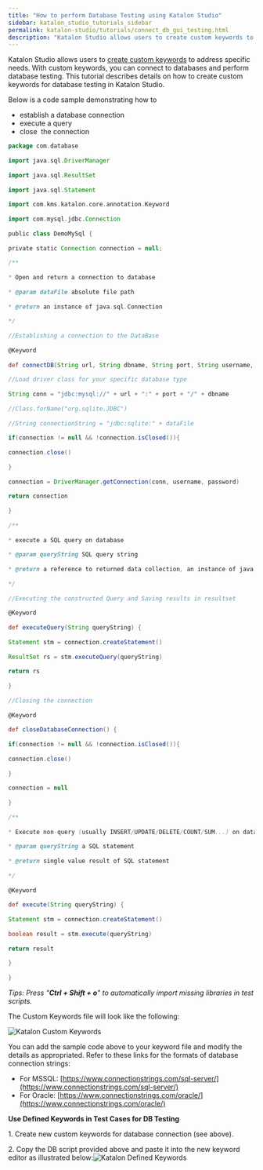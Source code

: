 ```yaml
---
title: "How to perform Database Testing using Katalon Studio"
sidebar: katalon_studio_tutorials_sidebar
permalink: katalon-studio/tutorials/connect_db_gui_testing.html
description: "Katalon Studio allows users to create custom keywords to address specific needs. With custom keywords, you can connect and perform database testing."
---
```

Katalon Studio allows users to [create custom keywords](https://www.katalon.com/resources-center/tutorials/advanced/create-custom-keyword/) to address specific needs. With custom keywords, you can connect to databases and perform database testing. This tutorial describes details on how to create custom keywords for database testing in Katalon Studio.

Below is a code sample demonstrating how to

*   establish a database connection
*   execute a query
*   close  the connection

```groovy
package com.database
 
import java.sql.DriverManager
 
import java.sql.ResultSet
 
import java.sql.Statement
 
import com.kms.katalon.core.annotation.Keyword
 
import com.mysql.jdbc.Connection
 
public class DemoMySql {
 
private static Connection connection = null;
 
/**
 
* Open and return a connection to database
 
* @param dataFile absolute file path
 
* @return an instance of java.sql.Connection
 
*/
 
//Establishing a connection to the DataBase
 
@Keyword
 
def connectDB(String url, String dbname, String port, String username, String password){
 
//Load driver class for your specific database type
 
String conn = "jdbc:mysql://" + url + ":" + port + "/" + dbname
 
//Class.forName("org.sqlite.JDBC")
 
//String connectionString = "jdbc:sqlite:" + dataFile
 
if(connection != null && !connection.isClosed()){
 
connection.close()
 
}
 
connection = DriverManager.getConnection(conn, username, password)
 
return connection
 
}
 
/**
 
* execute a SQL query on database
 
* @param queryString SQL query string
 
* @return a reference to returned data collection, an instance of java.sql.ResultSet
 
*/
 
//Executing the constructed Query and Saving results in resultset
 
@Keyword
 
def executeQuery(String queryString) {
 
Statement stm = connection.createStatement()
 
ResultSet rs = stm.executeQuery(queryString)
 
return rs
 
}
 
//Closing the connection
 
@Keyword
 
def closeDatabaseConnection() {
 
if(connection != null && !connection.isClosed()){
 
connection.close()
 
}
 
connection = null
 
}
 
/**
 
* Execute non-query (usually INSERT/UPDATE/DELETE/COUNT/SUM...) on database
 
* @param queryString a SQL statement
 
* @return single value result of SQL statement
 
*/
 
@Keyword
 
def execute(String queryString) {
 
Statement stm = connection.createStatement()
 
boolean result = stm.execute(queryString)
 
return result
 
}
 
}

```

_Tips: Press "_**_Ctrl + Shift + o_**_" to automatically import missing libraries in test scripts._

The Custom Keywords file will look like the following:

![Katalon Custom Keywords](../../images/katalon-studio/tutorials/connect_db_gui_testing/Test-Explorer_Custom-Keywords.png)

You can add the sample code above to your keyword file and modify the details as appropriated. Refer to these links for the formats of database connection strings:

*   For MSSQL: [https://www.connectionstrings.com/sql-server/](https://www.connectionstrings.com/sql-server/)
*   For Oracle: [https://www.connectionstrings.com/oracle/](https://www.connectionstrings.com/oracle/)

**Use Defined Keywords in Test Cases for DB Testing**

1\. Create new custom keywords for database connection (see above).

2\. Copy the DB script provided above and paste it into the new keyword editor as illustrated below:![Katalon Defined Keywords](../../images/katalon-studio/tutorials/connect_db_gui_testing/DB-Testing.png)